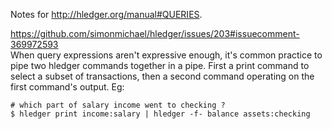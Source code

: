 Notes for http://hledger.org/manual#QUERIES.

https://github.com/simonmichael/hledger/issues/203#issuecomment-369972593  
When query expressions aren't expressive enough, it's common practice to pipe two hledger commands together in a pipe. First a print command to select a subset of transactions, then a second command operating on the first command's output. Eg:
```
# which part of salary income went to checking ?
$ hledger print income:salary | hledger -f- balance assets:checking
```
